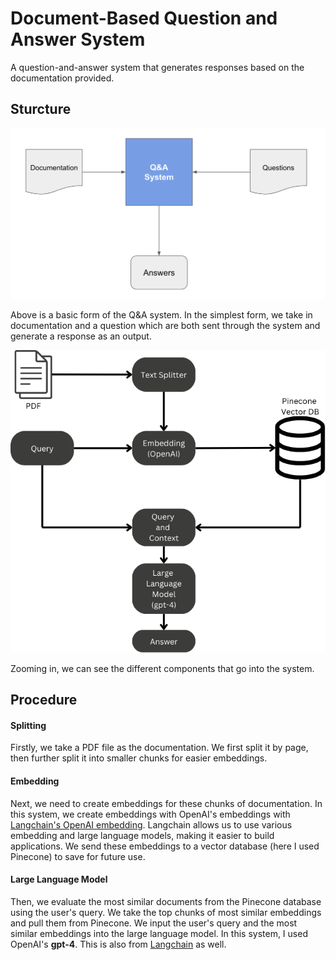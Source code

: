 # Document-Based Question and Answer System
A question-and-answer system that generates responses based on the documentation provided. 

## Sturcture
![alt text](https://github.com/benaxline/QnA-doc-bot/blob/main/pics/general_system.png)

Above is a basic form of the Q&A system. In the simplest form, we take in documentation and a question which are both sent through the system and generate a response as an output.

![alt text](https://github.com/benaxline/QnA-doc-bot/blob/main/pics/TextSplitterArch.png)

Zooming in, we can see the different components that go into the system. 

## Procedure

#### Splitting
Firstly, we take a PDF file as the documentation. We first split it by page, then further split it into smaller chunks for easier embeddings.

#### Embedding
Next, we need to create embeddings for these chunks of documentation. In this system, we create embeddings with OpenAI's embeddings with [Langchain's OpenAI embedding](https://python.langchain.com/v0.2/docs/integrations/text_embedding/openai/). Langchain allows us to use various embedding and large language models, making it easier to build applications. We send these embeddings to a vector database (here I used Pinecone) to save for future use.

#### Large Language Model
Then, we evaluate the most similar documents from the Pinecone database using the user's query. We take the top chunks of most similar embeddings and pull them from Pinecone. We input the user's query and the most similar embeddings into the large language model. In this system, I used OpenAI's **gpt-4**. This is also from [Langchain](https://python.langchain.com/v0.2/docs/integrations/llms/) as well. 



